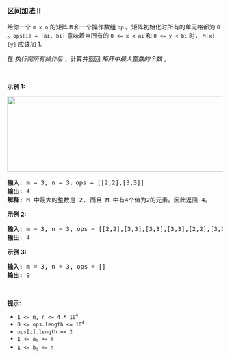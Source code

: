 ### [区间加法 II](https://leetcode-cn.com/problems/range-addition-ii)

<p>给你一个 <code>m x&nbsp;n</code> 的矩阵&nbsp;<code>M</code><strong> </strong>和一个操作数组 <code>op</code> 。矩阵初始化时所有的单元格都为 <code>0</code> 。<code>ops[i] = [ai, bi]</code> 意味着当所有的 <code>0 &lt;= x &lt; ai</code> 和 <code>0 &lt;= y &lt; bi</code> 时， <code>M[x][y]</code> 应该加 1。</p>

<p>在&nbsp;<em>执行完所有操作后</em>&nbsp;，计算并返回&nbsp;<em>矩阵中最大整数的个数</em>&nbsp;。</p>

<p>&nbsp;</p>

<p><strong>示例 1:</strong></p>

<p><img alt="" src="https://assets.leetcode.com/uploads/2020/10/02/ex1.jpg" style="height: 176px; width: 750px;" /></p>

<pre>
<strong>输入:</strong> m = 3, n = 3，ops = [[2,2],[3,3]]
<strong>输出:</strong> 4
<strong>解释:</strong> M 中最大的整数是 2, 而且 M 中有4个值为2的元素。因此返回 4。
</pre>

<p><strong>示例 2:</strong></p>

<pre>
<strong>输入:</strong> m = 3, n = 3, ops = [[2,2],[3,3],[3,3],[3,3],[2,2],[3,3],[3,3],[3,3],[2,2],[3,3],[3,3],[3,3]]
<strong>输出:</strong> 4
</pre>

<p><strong>示例 3:</strong></p>

<pre>
<strong>输入:</strong> m = 3, n = 3, ops = []
<strong>输出:</strong> 9
</pre>

<p>&nbsp;</p>

<p><strong>提示:</strong></p>

<p><meta charset="UTF-8" /></p>

<ul>
	<li><code>1 &lt;= m, n &lt;= 4 * 10<sup>4</sup></code></li>
	<li><code>0 &lt;= ops.length &lt;= 10<sup>4</sup></code></li>
	<li><code>ops[i].length == 2</code></li>
	<li><code>1 &lt;= a<sub>i</sub>&nbsp;&lt;= m</code></li>
	<li><code>1 &lt;= b<sub>i</sub>&nbsp;&lt;= n</code></li>
</ul>
